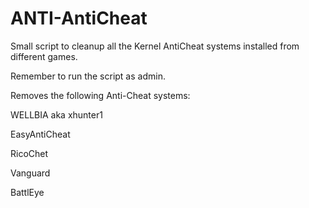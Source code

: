 # ANTI-AntiCheat

Small script to cleanup all the Kernel AntiCheat systems installed from different games.

Remember to run the script as admin.

Removes the following Anti-Cheat systems:

WELLBIA aka xhunter1

EasyAntiCheat

RicoChet

Vanguard

BattlEye
